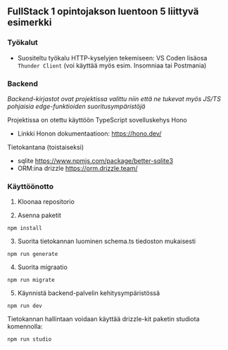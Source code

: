## FullStack 1 opintojakson luentoon 5 liittyvä esimerkki

### Työkalut

- Suositeltu työkalu HTTP-kyselyjen tekemiseen: VS Coden lisäosa `Thunder Client` (voi käyttää myös esim. Insomniaa tai Postmania)


### Backend

_Backend-kirjastot ovat projektissa valittu niin että ne tukevat myös JS/TS pohjaisia edge-funktioiden suoritusympäristöjä_

Projektissa on otettu käyttöön TypeScript sovelluskehys Hono
- Linkki Honon dokumentaatioon: https://hono.dev/

Tietokantana (toistaiseksi)
- sqlite https://www.npmjs.com/package/better-sqlite3
- ORM:ina drizzle https://orm.drizzle.team/

### Käyttöönotto
1. Kloonaa repositorio

2. Asenna paketit

```
npm install
```

3. Suorita tietokannan luominen schema.ts tiedoston mukaisesti
```
npm run generate
```

4. Suorita migraatio
```
npm run migrate
```

5. Käynnistä backend-palvelin kehitysympäristössä
```
npm run dev
```

Tietokannan hallintaan voidaan käyttää drizzle-kit paketin studiota komennolla:
```
npm run studio
```

